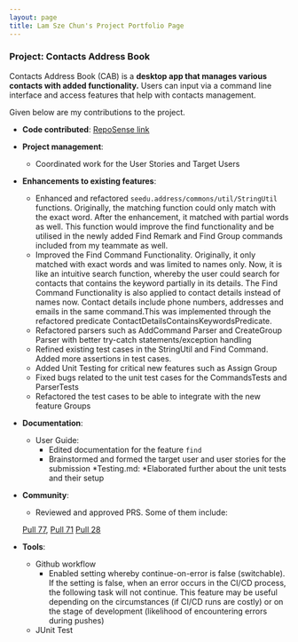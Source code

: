 ```yaml
---
layout: page
title: Lam Sze Chun's Project Portfolio Page
---
```


### Project: Contacts Address Book

Contacts Address Book (CAB) is a **desktop app that manages various contacts with added functionality.**
Users can input via a command line interface and access features that help with contacts management.

Given below are my contributions to the project.

* **Code contributed**: [RepoSense link](https://nus-tic4002-ay2122s2.github.io/tp-dashboard/?Author=zcnmashleu95&tabRepo=AY2122S2-TIC4002-F18-1%2Ftp2%5Bmaster%5D&search=&sort=groupTitle&sortWithin=title&since=2022-02-11&timeframe=commit&mergegroup=&groupSelect=groupByRepos&breakdown=false&tabOpen=true&tabType=authorship&tabAuthor=zcnmashleu95&authorshipIsMergeGroup=false&authorshipFileTypes=docs~functional-code~test-code&authorshipIsBinaryFileTypeChecked=false)

* **Project management**:
  * Coordinated work for the User Stories and Target Users 

* **Enhancements to existing features**:
  * Enhanced and refactored `seedu.address/commons/util/StringUtil` functions. Originally, the matching function could only match
    with the exact word. After the enhancement, it matched with partial words as well. This function would improve the find functionality
    and be utilised in the newly added Find Remark and Find Group commands included from my teammate as well.
  * Improved the Find Command Functionality. Originally, it only matched with exact words and was limited to names only. Now, it is like an intuitive search function, whereby the user could search for contacts that contains the keyword partially
    in its details. The Find Command Functionality is also applied to contact details instead of names now. Contact details include phone numbers, addresses and emails in the same command.This was implemented through the refactored predicate ContactDetailsContainsKeywordsPredicate.
  * Refactored parsers such as AddCommand Parser and CreateGroup Parser with better try-catch statements/exception handling  
  * Refined existing test cases in the StringUtil and Find Command. Added more assertions in test cases.
  * Added Unit Testing for critical new features such as Assign Group
  * Fixed bugs related to the unit test cases for the CommandsTests and ParserTests
  * Refactored the test cases to be able to integrate with the new feature Groups 

* **Documentation**:
  * User Guide:
    * Edited documentation for the feature `find` 
    * Brainstormed and formed the target user and user stories for the submission
  *Testing.md:
    *Elaborated further about the unit tests and their setup
 

* **Community**:
  * Reviewed and approved PRS. Some of them include:
  
  [Pull 77](https://github.com/AY2122S2-TIC4002-F18-1/tp2/pull/77), 
  [Pull 71](https://github.com/AY2122S2-TIC4002-F18-1/tp2/pull/71)
  [Pull 28](https://github.com/AY2122S2-TIC4002-F18-1/tp2/pull/28)

* **Tools**:
  * Github workflow
    - Enabled setting whereby continue-on-error is false (switchable). If the setting is false, when an error occurs in the CI/CD process, the following task will not continue.
      This feature may be useful depending on the circumstances (if CI/CD runs are costly) or on the stage of development (likelihood of encountering errors during pushes)
  * JUnit Test



